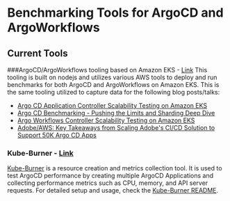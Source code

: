 # Benchmarking Tools for ArgoCD and ArgoWorkflows

## Current Tools

###ArgoCD/ArgoWorkflows tooling based on Amazon EKS - [Link](tools/awsbenchmarking-nodejs)
This tooling is built on nodejs and utilizes various AWS tools to deploy and run benchmarks for both ArgoCD and ArgoWorkflows on Amazon EKS. This is the same tooling utilized to capture data for the following blog posts/talks:

* [Argo CD Application Controller Scalability Testing on Amazon EKS](https://aws.amazon.com/blogs/opensource/argo-cd-application-controller-scalability-testing-on-amazon-eks/)
* [Argo CD Benchmarking - Pushing the Limits and Sharding Deep Dive](https://cnoe.io/blog/argo-cd-application-scalability)
* [Argo Workflows Controller Scalability Testing on Amazon EKS](https://cnoe.io/blog/argo-workflow-scalability)
* [Adobe/AWS: Key Takeaways from Scaling Adobe's CI/CD Solution to Support 50K Argo CD Apps ](https://www.youtube.com/watch?v=7yVXMCX62tY)

### Kube-Burner - [Link](tools/kube-burner)

[Kube-Burner](https://kube-burner.github.io/kube-burner/latest/) is a resource creation and metrics collection tool. It is used to test ArgoCD performance by creating multiple ArgoCD Applications and collecting performance metrics such as CPU, memory, and API server requests. For detailed setup and usage, check the [Kube-Burner README](tools/kube-burner/README.md).


